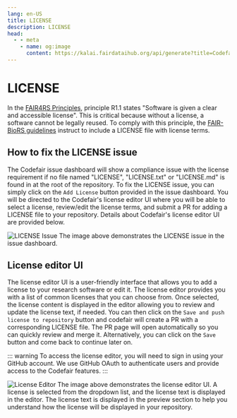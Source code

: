 ```yaml
---
lang: en-US
title: LICENSE
description: LICENSE
head:
  - - meta
    - name: og:image
      content: https://kalai.fairdataihub.org/api/generate?title=Codefair%20Documentation&description=License%20Issue&app=codefair&org=fairdataihub
---
```


# LICENSE

In the [FAIR4RS Principles](https://doi.org/10.1038/s41597-022-01710-x), principle R1.1 states "Software is given a clear and accessible license". This is critical because without a license, a software cannot be legally reused. To comply with this principle, the [FAIR-BioRS guidelines](https://doi.org/10.1038/s41597-023-02463-x) instruct to include a LICENSE file with license terms.

## How to fix the LICENSE issue

The Codefair issue dashboard will show a compliance issue with the license requirement if no file named "LICENSE", "LICENSE.txt" or "LICENSE.md" is found in at the root of the repository. To fix the LICENSE issue, you can simply click on the `Add License` button provided in the issue dashboard. You will be directed to the Codefair's license editor UI where you will be able to select a license, review/edit the license terms, and submit a PR for adding a LICENSE file to your repository. Details about Codefair's license editor UI are provided below.

![LICENSE Issue](/license-issue-dashboard.png)
The image above demonstrates the LICENSE issue in the issue dashboard.

## License editor UI

The license editor UI is a user-friendly interface that allows you to add a license to your research software or edit it. The license editor provides you with a list of common licenses that you can choose from. Once selected, the license content is displayed in the editor allowing you to review and update the license text, if needed. You can then click on the `Save and push license to repository` button and codefair will create a PR with a corresponding LICENSE file. The PR page will open automatically so you can quickly review and merge it. Alternatively, you can click on the `Save` button and come back to continue later on.

::: warning
To access the license editor, you will need to sign in using your GitHub account. We use GitHub OAuth to authenticate users and provide access to the Codefair features.
:::

![License Editor](/license-editor.png)
The image above demonstrates the license editor UI. A license is selected from the dropdown list, and the license text is displayed in the editor. The license text is displayed in the preview section to help you understand how the license will be displayed in your repository.
